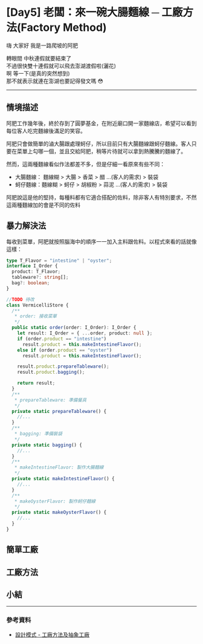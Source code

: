 # [Day5] 老闆：來一碗大腸麵線 ─ 工廠方法(Factory Method)

嗨 大家好 我是一路爬坡的阿肥

轉眼間 中秋連假就要結束了  
不過很快雙十連假就可以飛去澎湖渡假啦(灑花)  
啊 等一下(是真的突然想到)  
那不就表示就連在澎湖也要記得發文嗎 😳

---

## 情境描述

阿肥工作幾年後，終於存到了圓夢基金，在附近廟口開一家麵線店，希望可以看到每位客人吃完麵線後滿足的笑容。

阿肥只會做簡單的滷大腸跟處理蚵仔，所以目前只有大腸麵線跟蚵仔麵線。客人只要在菜單上勾哪一個，並且交給阿肥，稍等片待就可以拿到熱騰騰的麵線了。

然而，這兩種麵線看似作法都差不多，但是仔細一看原來有些不同：

- 大腸麵線： 麵線糊 > 大腸 > 香菜 > 醋 ...(客人的需求) > 裝袋
- 蚵仔麵線：麵線糊 > 蚵仔 > 胡椒粉 > 蒜泥 ...(客人的需求) > 裝袋

阿肥說這是他的堅持，每種料都有它適合搭配的佐料，除非客人有特別要求，不然這兩種麵線加的會是不同的佐料

## 暴力解決法

每收到菜單，阿肥就按照腦海中的順序一一加入主料跟佐料。以程式來看的話就像這樣：

```typescript
type T_Flavor = "intestine" | "oyster";
interface I_Order {
  product: T_Flavor;
  tableware?: string[];
  bag?: boolean;
}

//TODO 待改
class VermicelliStore {
  /**
   * order: 接收菜單
   */
  public static order(order: I_Order): I_Order {
    let result: I_Order = { ...order, product: null };
    if (order.product == "intestine")
      result.product = this.makeIntestineFlavor();
    else if (order.product == "oyster")
      result.product = this.makeIntestineFlavor();

    result.product.prepareTableware();
    result.product.bagging();

    return result;
  }
  /**
   * prepareTableware: 準備餐具
   */
  private static prepareTableware() {
    //...
  }
  /**
   * bagging: 準備裝袋
   */
  private static bagging() {
    //...
  }
  /**
   * makeIntestineFlavor: 製作大腸麵線
   */
  private static makeIntestineFlavor() {
    //...
  }
  /**
   * makeOysterFlavor: 製作蚵仔麵線
   */
  private static makeOysterFlavor() {
    //...
  }
}
```

## 簡單工廠

## 工廠方法

## 小結

---

### 參考資料

- [設計模式 - 工廠方法及抽象工廠](https://blog.techbridge.cc/2017/05/22/factory-method-and-abstract-factory/)
